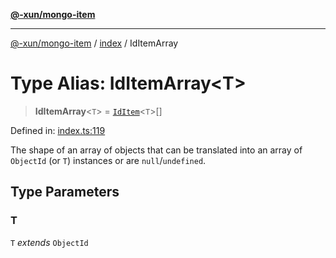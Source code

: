 [**@-xun/mongo-item**](../../README.md)

***

[@-xun/mongo-item](../../README.md) / [index](../README.md) / IdItemArray

# Type Alias: IdItemArray\<T\>

> **IdItemArray**\<`T`\> = [`IdItem`](IdItem.md)\<`T`\>[]

Defined in: [index.ts:119](https://github.com/Xunnamius/mongo-utils/blob/0a3dc93c94448d436dc8dc4e3070f0fd468aa02e/packages/mongo-item/src/index.ts#L119)

The shape of an array of objects that can be translated into an array of
`ObjectId` (or `T`) instances or are `null`/`undefined`.

## Type Parameters

### T

`T` *extends* `ObjectId`
